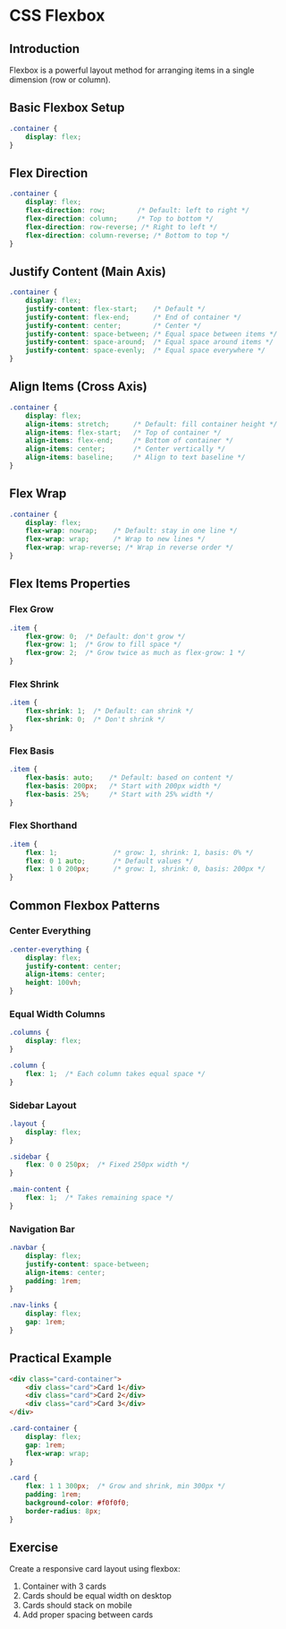# CSS Flexbox

## Introduction

Flexbox is a powerful layout method for arranging items in a single dimension (row or column).

## Basic Flexbox Setup

```css
.container {
    display: flex;
}
```

## Flex Direction

```css
.container {
    display: flex;
    flex-direction: row;        /* Default: left to right */
    flex-direction: column;     /* Top to bottom */
    flex-direction: row-reverse; /* Right to left */
    flex-direction: column-reverse; /* Bottom to top */
}
```

## Justify Content (Main Axis)

```css
.container {
    display: flex;
    justify-content: flex-start;    /* Default */
    justify-content: flex-end;      /* End of container */
    justify-content: center;        /* Center */
    justify-content: space-between; /* Equal space between items */
    justify-content: space-around;  /* Equal space around items */
    justify-content: space-evenly;  /* Equal space everywhere */
}
```

## Align Items (Cross Axis)

```css
.container {
    display: flex;
    align-items: stretch;      /* Default: fill container height */
    align-items: flex-start;   /* Top of container */
    align-items: flex-end;     /* Bottom of container */
    align-items: center;       /* Center vertically */
    align-items: baseline;     /* Align to text baseline */
}
```

## Flex Wrap

```css
.container {
    display: flex;
    flex-wrap: nowrap;    /* Default: stay in one line */
    flex-wrap: wrap;      /* Wrap to new lines */
    flex-wrap: wrap-reverse; /* Wrap in reverse order */
}
```

## Flex Items Properties

### Flex Grow
```css
.item {
    flex-grow: 0;  /* Default: don't grow */
    flex-grow: 1;  /* Grow to fill space */
    flex-grow: 2;  /* Grow twice as much as flex-grow: 1 */
}
```

### Flex Shrink
```css
.item {
    flex-shrink: 1;  /* Default: can shrink */
    flex-shrink: 0;  /* Don't shrink */
}
```

### Flex Basis
```css
.item {
    flex-basis: auto;    /* Default: based on content */
    flex-basis: 200px;   /* Start with 200px width */
    flex-basis: 25%;     /* Start with 25% width */
}
```

### Flex Shorthand
```css
.item {
    flex: 1;              /* grow: 1, shrink: 1, basis: 0% */
    flex: 0 1 auto;       /* Default values */
    flex: 1 0 200px;      /* grow: 1, shrink: 0, basis: 200px */
}
```

## Common Flexbox Patterns

### Center Everything
```css
.center-everything {
    display: flex;
    justify-content: center;
    align-items: center;
    height: 100vh;
}
```

### Equal Width Columns
```css
.columns {
    display: flex;
}

.column {
    flex: 1;  /* Each column takes equal space */
}
```

### Sidebar Layout
```css
.layout {
    display: flex;
}

.sidebar {
    flex: 0 0 250px;  /* Fixed 250px width */
}

.main-content {
    flex: 1;  /* Takes remaining space */
}
```

### Navigation Bar
```css
.navbar {
    display: flex;
    justify-content: space-between;
    align-items: center;
    padding: 1rem;
}

.nav-links {
    display: flex;
    gap: 1rem;
}
```

## Practical Example

```html
<div class="card-container">
    <div class="card">Card 1</div>
    <div class="card">Card 2</div>
    <div class="card">Card 3</div>
</div>
```

```css
.card-container {
    display: flex;
    gap: 1rem;
    flex-wrap: wrap;
}

.card {
    flex: 1 1 300px;  /* Grow and shrink, min 300px */
    padding: 1rem;
    background-color: #f0f0f0;
    border-radius: 8px;
}
```

## Exercise

Create a responsive card layout using flexbox:
1. Container with 3 cards
2. Cards should be equal width on desktop
3. Cards should stack on mobile
4. Add proper spacing between cards
